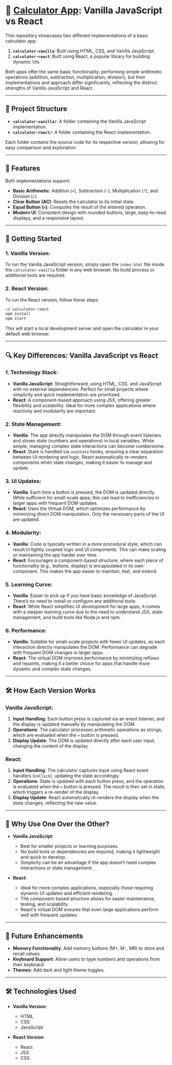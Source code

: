 # 🧮 [Calculator App](https://voidconsole.github.io/calculator): Vanilla JavaScript vs React

This repository showcases two different implementations of a basic calculator app:

1. **`calculator-vanilla`**: Built using HTML, CSS, and Vanilla JavaScript.
2. **`calculator-react`**: Built using React, a popular library for building dynamic UIs.

Both apps offer the same basic functionality: performing simple arithmetic operations (addition, subtraction, multiplication, division), but their implementations and approach differ significantly, reflecting the distinct strengths of Vanilla JavaScript and React.

---

## 📂 Project Structure

- **`calculator-vanilla/`**: A folder containing the Vanilla JavaScript implementation.
- **`calculator-react/`**: A folder containing the React implementation.

Each folder contains the source code for its respective version, allowing for easy comparison and exploration.

---

## 🔑 Features

Both implementations support:
- **Basic Arithmetic**: Addition (`+`), Subtraction (`-`), Multiplication (`*`), and Division (`/`).
- **Clear Button (AC)**: Resets the calculator to its initial state.
- **Equal Button (`=`)**: Computes the result of the entered operation.
- **Modern UI**: Consistent design with rounded buttons, large, easy-to-read displays, and a responsive layout.

---

## 🚀 Getting Started

### 1. **Vanilla Version**:
   To run the Vanilla JavaScript version, simply open the `index.html` file inside the `calculator-vanilla` folder in any web browser. No build process or additional tools are required.

### 2. **React Version**:
   To run the React version, follow these steps:
   ```bash
   cd calculator-react
   npm install
   npm start
   ```
   This will start a local development server and open the calculator in your default web browser.

---

## 🔍 Key Differences: Vanilla JavaScript vs React

### 1. **Technology Stack**:
   - **Vanilla JavaScript**: Straightforward, using HTML, CSS, and JavaScript with no external dependencies. Perfect for small projects where simplicity and quick implementation are prioritized.
   - **React**: A component-based approach using JSX, offering greater flexibility and scalability. Ideal for more complex applications where reactivity and modularity are important.

### 2. **State Management**:
   - **Vanilla**: The app directly manipulates the DOM through event listeners and stores state (numbers and operations) in local variables. While simple, managing complex state interactions can become cumbersome.
   - **React**: State is handled via `useState` hooks, ensuring a clear separation between UI rendering and logic. React automatically re-renders components when state changes, making it easier to manage and update.

### 3. **UI Updates**:
   - **Vanilla**: Each time a button is pressed, the DOM is updated directly. While sufficient for small-scale apps, this can lead to inefficiencies in larger apps with frequent DOM updates.
   - **React**: Uses the Virtual DOM, which optimizes performance by minimizing direct DOM manipulation. Only the necessary parts of the UI are updated.

### 4. **Modularity**:
   - **Vanilla**: Code is typically written in a more procedural style, which can result in tightly coupled logic and UI components. This can make scaling or maintaining the app harder over time.
   - **React**: Encourages a component-based structure, where each piece of functionality (e.g., buttons, display) is encapsulated in its own component. This makes the app easier to maintain, test, and extend.

### 5. **Learning Curve**:
   - **Vanilla**: Easier to pick up if you have basic knowledge of JavaScript. There’s no need to install or configure any additional tools.
   - **React**: While React simplifies UI development for large apps, it comes with a steeper learning curve due to the need to understand JSX, state management, and build tools like Node.js and npm.

### 6. **Performance**:
   - **Vanilla**: Suitable for small-scale projects with fewer UI updates, as each interaction directly manipulates the DOM. Performance can degrade with frequent DOM changes in larger apps.
   - **React**: The virtual DOM improves performance by minimizing reflows and repaints, making it a better choice for apps that handle more dynamic and complex state changes.

---

## 🛠️ How Each Version Works

### **Vanilla JavaScript**:
1. **Input Handling**: Each button press is captured via an event listener, and the display is updated manually by manipulating the DOM.
2. **Operations**: The calculator processes arithmetic operations as strings, which are evaluated when the `=` button is pressed.
3. **Display Update**: The DOM is updated directly after each user input, changing the content of the display.

### **React**:
1. **Input Handling**: The calculator captures input using React event handlers (`onClick`), updating the state accordingly.
2. **Operations**: State is updated with each button press, and the operation is evaluated when the `=` button is pressed. The result is then set in state, which triggers a re-render of the display.
3. **Display Update**: React automatically re-renders the display when the state changes, reflecting the new value.

---

## 🤔 Why Use One Over the Other?

- **Vanilla JavaScript**: 
  - Best for smaller projects or learning purposes.
  - No build tools or dependencies are required, making it lightweight and quick to develop.
  - Simplicity can be an advantage if the app doesn’t need complex interactions or state management.

- **React**: 
  - Ideal for more complex applications, especially those requiring dynamic UI updates and efficient rendering.
  - The component-based structure allows for easier maintenance, testing, and scalability.
  - React's virtual DOM ensures that even large applications perform well with frequent updates.

---

## 🌟 Future Enhancements

- **Memory Functionality**: Add memory buttons (M+, M-, MR) to store and recall values.
- **Keyboard Support**: Allow users to type numbers and operations from their keyboard.
- **Themes**: Add dark and light theme toggles.

---

## 🛠 Technologies Used

- **Vanilla Version**:
  - HTML
  - CSS
  - JavaScript

- **React Version**:
  - React
  - JSX
  - CSS

